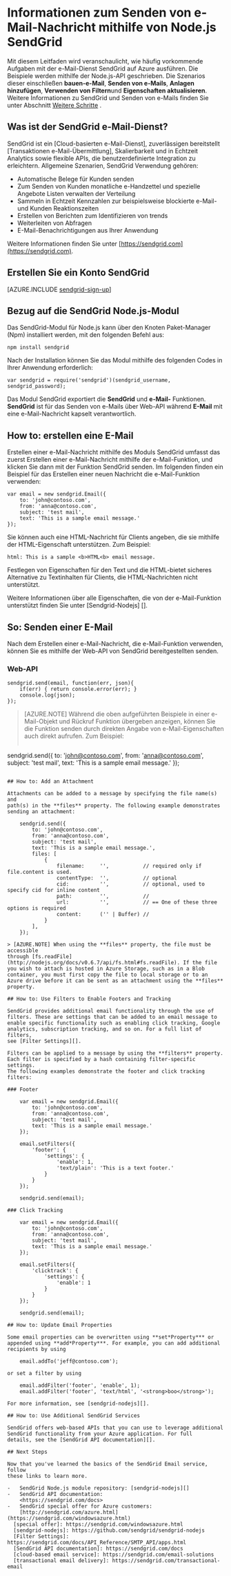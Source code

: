 <properties 
    pageTitle="So verwenden Sie den SendGrid e-Mail-Dienst (Node.js) | Microsoft Azure" 
    description="Erfahren Sie, wie e-Mail mit den e-Mail-Dienst SendGrid auf Azure senden. Fehlercode Beispiele mithilfe der Node.js-API geschrieben." 
    services="" 
    documentationCenter="nodejs" 
    authors="erikre" 
    manager="wpickett" 
    editor=""/>

<tags 
    ms.service="multiple" 
    ms.workload="na" 
    ms.tgt_pltfrm="na" 
    ms.devlang="nodejs" 
    ms.topic="article" 
    ms.date="01/05/2016" 
    ms.author="erikre"/>
# <a name="how-to-send-email-using-sendgrid-from-nodejs"></a>Informationen zum Senden von e-Mail-Nachricht mithilfe von Node.js SendGrid

Mit diesem Leitfaden wird veranschaulicht, wie häufig vorkommende Aufgaben mit der e-Mail-Dienst SendGrid auf Azure ausführen. Die Beispiele werden mithilfe der Node.js-API geschrieben. Die Szenarios dieser einschließen **bauen-e-Mail**, **Senden von e-Mails**, **Anlagen hinzufügen**, **Verwenden von Filtern**und **Eigenschaften aktualisieren**. Weitere Informationen zu SendGrid und Senden von e-Mails finden Sie unter Abschnitt [Weitere Schritte](#next-steps) .

## <a name="what-is-the-sendgrid-email-service"></a>Was ist der SendGrid e-Mail-Dienst?

SendGrid ist ein [Cloud-basierten e-Mail-Dienst], zuverlässigen bereitstellt [Transaktionen e-Mail-Übermittlung], Skalierbarkeit und in Echtzeit Analytics sowie flexible APIs, die benutzerdefinierte Integration zu erleichtern. Allgemeine Szenarien, SendGrid Verwendung gehören:

-   Automatische Belege für Kunden senden
-   Zum Senden von Kunden monatliche e-Handzettel und spezielle Angebote Listen verwalten der Verteilung
-   Sammeln in Echtzeit Kennzahlen zur beispielsweise blockierte e-Mail- und Kunden Reaktionszeiten
-   Erstellen von Berichten zum Identifizieren von trends
-   Weiterleiten von Abfragen
-   E-Mail-Benachrichtigungen aus Ihrer Anwendung

Weitere Informationen finden Sie unter [https://sendgrid.com](https://sendgrid.com).

## <a name="create-a-sendgrid-account"></a>Erstellen Sie ein Konto SendGrid

[AZURE.INCLUDE [sendgrid-sign-up](../includes/sendgrid-sign-up.md)]

## <a name="reference-the-sendgrid-nodejs-module"></a>Bezug auf die SendGrid Node.js-Modul

Das SendGrid-Modul für Node.js kann über den Knoten Paket-Manager (Npm) installiert werden, mit den folgenden Befehl aus:

    npm install sendgrid

Nach der Installation können Sie das Modul mithilfe des folgenden Codes in Ihrer Anwendung erforderlich:

    var sendgrid = require('sendgrid')(sendgrid_username, sendgrid_password);

Das Modul SendGrid exportiert die **SendGrid** und **e-Mail-** Funktionen.
**SendGrid** ist für das Senden von e-Mails über Web-API während **E-Mail** mit eine e-Mail-Nachricht kapselt verantwortlich.

## <a name="how-to-create-an-email"></a>How to: erstellen eine E-Mail

Erstellen einer e-Mail-Nachricht mithilfe des Moduls SendGrid umfasst das zuerst Erstellen einer e-Mail-Nachricht mithilfe der e-Mail-Funktion, und klicken Sie dann mit der Funktion SendGrid senden. Im folgenden finden ein Beispiel für das Erstellen einer neuen Nachricht die e-Mail-Funktion verwenden:

    var email = new sendgrid.Email({
        to: 'john@contoso.com',
        from: 'anna@contoso.com',
        subject: 'test mail',
        text: 'This is a sample email message.'
    });

Sie können auch eine HTML-Nachricht für Clients angeben, die sie mithilfe der HTML-Eigenschaft unterstützen. Zum Beispiel:

    html: This is a sample <b>HTML<b> email message.

Festlegen von Eigenschaften für den Text und die HTML-bietet sicheres Alternative zu Textinhalten für Clients, die HTML-Nachrichten nicht unterstützt.

Weitere Informationen über alle Eigenschaften, die von der e-Mail-Funktion unterstützt finden Sie unter [Sendgrid-Nodejs] [].

## <a name="how-to-send-an-email"></a>So: Senden einer E-Mail

Nach dem Erstellen einer e-Mail-Nachricht, die e-Mail-Funktion verwenden, können Sie es mithilfe der Web-API von SendGrid bereitgestellten senden. 

### <a name="web-api"></a>Web-API

    sendgrid.send(email, function(err, json){
        if(err) { return console.error(err); }
        console.log(json);
    });

> [AZURE.NOTE] Während die oben aufgeführten Beispiele in einer e-Mail-Objekt und Rückruf Funktion übergeben anzeigen, können Sie die Funktion senden durch direkten Angabe von e-Mail-Eigenschaften auch direkt aufrufen. Zum Beispiel:  
>
>`````
sendgrid.send({
    to: 'john@contoso.com',
    from: 'anna@contoso.com',
    subject: 'test mail',
    text: 'This is a sample email message.'
});
`````

## How to: Add an Attachment

Attachments can be added to a message by specifying the file name(s) and
path(s) in the **files** property. The following example demonstrates
sending an attachment:

    sendgrid.send({
        to: 'john@contoso.com',
        from: 'anna@contoso.com',
        subject: 'test mail',
        text: 'This is a sample email message.',
        files: [
            {
                filename:     '',           // required only if file.content is used.
                contentType:  '',           // optional
                cid:          '',           // optional, used to specify cid for inline content
                path:         '',           //
                url:          '',           // == One of these three options is required
                content:      ('' | Buffer) //
            }
        ],
    });

> [AZURE.NOTE] When using the **files** property, the file must be accessible
through [fs.readFile](http://nodejs.org/docs/v0.6.7/api/fs.html#fs.readFile). If the file you wish to attach is hosted in Azure Storage, such as in a Blob container, you must first copy the file to local storage or to an Azure drive before it can be sent as an attachment using the **files** property.

## How to: Use Filters to Enable Footers and Tracking

SendGrid provides additional email functionality through the use of
filters. These are settings that can be added to an email message to
enable specific functionality such as enabling click tracking, Google
analytics, subscription tracking, and so on. For a full list of filters,
see [Filter Settings][].

Filters can be applied to a message by using the **filters** property.
Each filter is specified by a hash containing filter-specific settings.
The following examples demonstrate the footer and click tracking filters:

### Footer

    var email = new sendgrid.Email({
        to: 'john@contoso.com',
        from: 'anna@contoso.com',
        subject: 'test mail',
        text: 'This is a sample email message.'
    });
    
    email.setFilters({
        'footer': {
            'settings': {
                'enable': 1,
                'text/plain': 'This is a text footer.'
            }
        }
    });

    sendgrid.send(email);

### Click Tracking

    var email = new sendgrid.Email({
        to: 'john@contoso.com',
        from: 'anna@contoso.com',
        subject: 'test mail',
        text: 'This is a sample email message.'
    });
    
    email.setFilters({
        'clicktrack': {
            'settings': {
                'enable': 1
            }
        }
    });
    
    sendgrid.send(email);

## How to: Update Email Properties

Some email properties can be overwritten using **set*Property*** or
appended using **add*Property***. For example, you can add additional
recipients by using

    email.addTo('jeff@contoso.com');

or set a filter by using

    email.addFilter('footer', 'enable', 1);
    email.addFilter('footer', 'text/html', '<strong>boo</strong>');

For more information, see [sendgrid-nodejs][].

## How to: Use Additional SendGrid Services

SendGrid offers web-based APIs that you can use to leverage additional
SendGrid functionality from your Azure application. For full
details, see the [SendGrid API documentation][].

## Next Steps

Now that you've learned the basics of the SendGrid Email service, follow
these links to learn more.

-   SendGrid Node.js module repository: [sendgrid-nodejs][]
-   SendGrid API documentation:
    <https://sendgrid.com/docs>
-   SendGrid special offer for Azure customers:
    [http://sendgrid.com/azure.html](https://sendgrid.com/windowsazure.html)
  [special offer]: https://sendgrid.com/windowsazure.html
  [sendgrid-nodejs]: https://github.com/sendgrid/sendgrid-nodejs
  [Filter Settings]: https://sendgrid.com/docs/API_Reference/SMTP_API/apps.html
  [SendGrid API documentation]: https://sendgrid.com/docs
  [cloud-based email service]: https://sendgrid.com/email-solutions
  [transactional email delivery]: https://sendgrid.com/transactional-email
